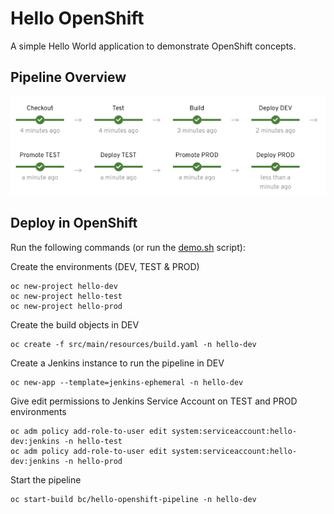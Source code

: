 # Hello OpenShift

A simple Hello World application to demonstrate OpenShift concepts.

## Pipeline Overview

![Pipeline](pipeline.png)

## Deploy in OpenShift

Run the following commands (or run the [demo.sh](demo.sh) script):

Create the environments (DEV, TEST & PROD)

    oc new-project hello-dev
    oc new-project hello-test
    oc new-project hello-prod

Create the build objects in DEV

    oc create -f src/main/resources/build.yaml -n hello-dev

Create a Jenkins instance to run the pipeline in DEV

    oc new-app --template=jenkins-ephemeral -n hello-dev

Give edit permissions to Jenkins Service Account on TEST and PROD environments 

    oc adm policy add-role-to-user edit system:serviceaccount:hello-dev:jenkins -n hello-test
    oc adm policy add-role-to-user edit system:serviceaccount:hello-dev:jenkins -n hello-prod

Start the pipeline

    oc start-build bc/hello-openshift-pipeline -n hello-dev

